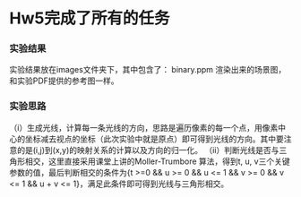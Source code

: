 # Hw5完成了所有的任务
### 实验结果
实验结果放在images文件夹下，其中包含了：
binary.ppm 渲染出来的场景图，和实验PDF提供的参考图一样。

### 实验思路
（i）生成光线，计算每一条光线的方向，思路是遍历像素的每一个点，用像素中心的坐标减去视点的坐标（此次实验中就是原点）即可得到光线的方向。其中要注意的是(i,j)到(x,y)的映射关系的计算以及方向的归一化。
（ii）判断光线是否与三角形相交，这里直接采用课堂上讲的Moller-Trumbore 算法，得到t, u, v三个关键参数的值，最后判断相交的条件为{t >=0 && u >= 0 && u <= 1 && v >= 0 && v <= 1 && u + v <= 1}，满足此条件即可得到光线与三角形相交。
